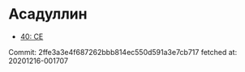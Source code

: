 # Асадуллин
- [40: CE](40.md)

Commit: 2ffe3a3e4f687262bbb814ec550d591a3e7cb717
 fetched at: 20201216-001707
